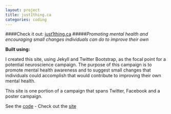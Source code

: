 ```yaml
---
layout: project
title: just1thing.ca
categories: coding
---
```


####Check it out: [just1thing.ca](http://www.just1thing.ca)
#####*Promoting mental health and encouraging small changes individuals can do to improve their own*

<p><strong>Built using:</strong>&nbsp;&nbsp;<span title="JavaScript" class="pict-prog-js02 fa-2x"> </span>&nbsp;<span title="jquery" class="pict-prog-jquery fa-2x"> </span>&nbsp;<span title="HTML5" class="pict-html5-01 fa-2x"> </span>&nbsp;<span title="CSS3" class="pict-css3-01 fa-2x"> </span></p>

I created this site, using Jekyll and Twitter Bootstrap, as the focal point for a potential neuroscience campaign. The purpose of this campaign is to promote mental health awareness and to suggest small changes that individuals could accomplish that would contribute to improving their own mental health.

<!-- abridge -->

This site is one portion of a campaign that spans Twitter, Facebook and a poster campaign.

See the [code](http://github.com/mgingras/just1thing) - Check out the [site](http://www.just1thing.ca)